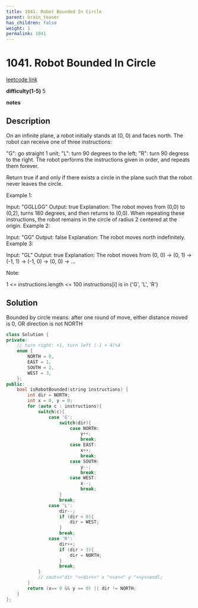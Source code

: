 ```yaml
---
title: 1041. Robot Bounded In Circle
parent: brain_teaser
has_children: false
weight: 1
permalink: 1041
---
```

# 1041. Robot Bounded In Circle
[leetcode link](https://leetcode.com/problems/robot-bounded-in-circle/)

**difficulty(1-5)** 
5

**notes**

## Description
On an infinite plane, a robot initially stands at (0, 0) and faces north.  The robot can receive one of three instructions:

"G": go straight 1 unit;
"L": turn 90 degrees to the left;
"R": turn 90 degress to the right.
The robot performs the instructions given in order, and repeats them forever.

Return true if and only if there exists a circle in the plane such that the robot never leaves the circle.

 

Example 1:

Input: "GGLLGG"
Output: true
Explanation: 
The robot moves from (0,0) to (0,2), turns 180 degrees, and then returns to (0,0).
When repeating these instructions, the robot remains in the circle of radius 2 centered at the origin.
Example 2:

Input: "GG"
Output: false
Explanation: 
The robot moves north indefinitely.
Example 3:

Input: "GL"
Output: true
Explanation: 
The robot moves from (0, 0) -> (0, 1) -> (-1, 1) -> (-1, 0) -> (0, 0) -> ...
 

Note:

1 <= instructions.length <= 100
instructions[i] is in {'G', 'L', 'R'}

## Solution
Bounded by circle means:
after one round of move, either distance moved is 0, OR direction is not NORTH
```c++
class Solution {
private:
    // turn right: +1, turn left (-1 + 4)%4
    enum {
        NORTH = 0,
        EAST = 1,
        SOUTH = 2,
        WEST = 3,
    };
public:
    bool isRobotBounded(string instructions) {
        int dir = NORTH;
        int x = 0, y = 0;
        for (auto c : instructions){
            switch(c){
                case 'G':
                    switch(dir){
                        case NORTH:
                            y++;
                            break;
                        case EAST:
                            x++;
                            break;
                        case SOUTH:
                            y--;
                            break;
                        case WEST:
                            x--;
                            break;
                    }
                    break;
                case 'L':
                    dir--;
                    if (dir < 0){
                        dir = WEST;
                    }
                    break;
                case 'R':
                    dir++;
                    if (dir > 3){
                        dir = NORTH;
                    }
                    break;
            }
            // cout<<"dir "<<dir<<" x "<<x<<" y "<<y<<endl;
        }
        return (x== 0 && y == 0) || dir != NORTH;
    }
};
```

<!-- 
Blue label
{: .label .label-blue }

Stable
{: .label .label-green }

New release
{: .label .label-purple }

Coming soon
{: .label .label-yellow }

Deprecated
{: .label .label-red } -->

